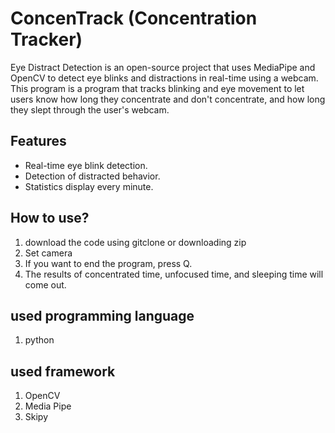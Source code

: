 # ConcenTrack (Concentration Tracker)

Eye Distract Detection is an open-source project that uses MediaPipe and OpenCV to detect eye blinks and distractions in real-time using a webcam.
This program is a program that tracks blinking and eye movement to let users know how long they concentrate and don't concentrate, and how long they slept through the user's webcam.
## Features

- Real-time eye blink detection.
- Detection of distracted behavior.
- Statistics display every minute.

## How to use?
1. download the code using gitclone or downloading zip
2. Set camera
3. If you want to end the program, press Q.
4. The results of concentrated time, unfocused time, and sleeping time will come out.


## used programming language
1. python
   
## used framework
1. OpenCV
2. Media Pipe
3. Skipy
